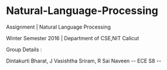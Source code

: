 # Natural-Language-Processing
Assignment | Natural Language Processing

Winter Semester 2016 |
Department of CSE,NIT Calicut

Group Details :

Dintakurti Bharat,
J Vasishtha Sriram,
R Sai Naveen
-- ECE S8 -- 
